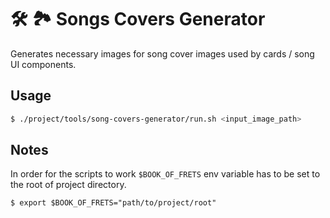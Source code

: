 # 🛠️ 🏞️ Songs Covers Generator

Generates necessary images for song cover images used by cards / song UI components.

## Usage

```bash
$ ./project/tools/song-covers-generator/run.sh <input_image_path>
```

## Notes

In order for the scripts to work `$BOOK_OF_FRETS` env variable has to be set to the root of project directory.

```
$ export $BOOK_OF_FRETS="path/to/project/root"
```
